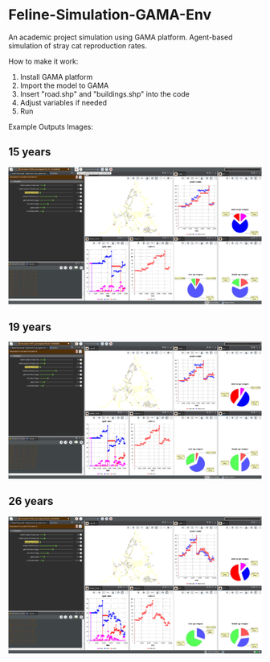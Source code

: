# Feline-Simulation-GAMA-Env
An academic project simulation using GAMA platform. Agent-based simulation of stray cat reproduction rates.

How to make it work:
1. Install GAMA platform
2. Import the model to GAMA
3. Insert "road.shp" and "buildings.shp" into the code
4. Adjust variables if needed
5. Run

Example Outputs Images:

## 15 years
![Simulation Example Output (15 years)](example_images/simulation_example_output_15years.png)

## 19 years
![Simulation Example Output (19 years)](example_images/simulation_example_output_19years.png)

## 26 years
![Simulation Example Output (26 years)](example_images/simulation_example_output_26years.png)
